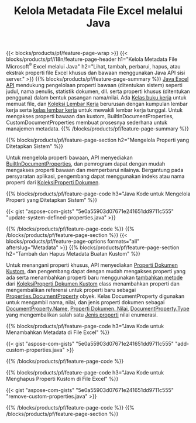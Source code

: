 ﻿---
title: Kelola Metadata File Excel melalui Java
url: /id/java/metadata/
description: Lihat, tambah, edit, hapus, atau ekstrak metadata file Excel hanya dengan beberapa baris Java kode
---
{{< blocks/products/pf/feature-page-wrap >}}
{{< blocks/products/pf/i18n/feature-page-header h1="Kelola Metadata File Microsoft<sup>&reg;</sup> Excel melalui Java" h2="Lihat, tambah, perbarui, hapus, atau ekstrak properti file Excel khusus dan bawaan menggunakan Java API sisi server." >}}
{{% blocks/products/pf/feature-page-summary %}}
[Java Excel API](/cells/java/) mendukung pengelolaan properti bawaan (ditentukan sistem) seperti judul, nama penulis, statistik dokumen, dll. serta properti khusus (ditentukan pengguna) dalam bentuk pasangan nama/nilai. Ada [Kelas buku kerja](https://apireference.aspose.com/cells/java/com.aspose.cells/Workbook) untuk memuat file, dan [Koleksi Lembar Kerja](https://apireference.aspose.com/cells/java/com.aspose.cells/WorksheetCollection) berurusan dengan kumpulan lembar kerja serta [kelas lembar kerja](https://apireference.aspose.com/cells/java/com.aspose.cells/Worksheet) untuk mewakili lembar kerja tunggal. Untuk mengakses properti bawaan dan kustom, BuiltInDocumentProperties, CustomDocumentProperties membuat prosesnya sederhana untuk manajemen metadata. 
{{% /blocks/products/pf/feature-page-summary %}}

{{% blocks/products/pf/feature-page-section h2="Mengelola Properti yang Ditetapkan Sistem" %}}

Untuk mengelola properti bawaan, API menyediakan [BuiltInDocumentProperties](https://apireference.aspose.com/cells/java/com.aspose.cells/worksheetcollection#BuiltInDocumentProperties), dan pemrogram dapat dengan mudah mengakses properti bawaan dan memperbarui nilainya. Bergantung pada persyaratan aplikasi, pengembang dapat menggunakan indeks atau nama properti dari [KoleksiProperti Dokumen](https://apireference.aspose.com/cells/java/com.aspose.cells/DocumentPropertyCollection). 

{{% blocks/products/pf/feature-page-code h3="Java Kode untuk Mengelola Properti yang Ditetapkan Sistem" %}}

{{< gist "aspose-com-gists" "5e0a55903d07671e241651dd9711c555" "update-system-defined-properties.java" >}}

{{% /blocks/products/pf/feature-page-code %}}
{{% /blocks/products/pf/feature-page-section %}}
{{< blocks/products/pf/feature-page-options formats="all" afterslug="Metadata" >}}
{{% blocks/products/pf/feature-page-section h2="Tambah dan Hapus Metadata Buatan Kustom" %}}

Untuk menangani properti khusus, API menyediakan [Properti Dokumen Kustom](https://apireference.aspose.com/cells/java/com.aspose.cells/worksheetcollection#CustomDocumentProperties), dan pengembang dapat dengan mudah mengakses properti yang ada serta menambahkan properti baru menggunakan [tambahkan metode](https://apireference.aspose.com/cells/java/com.aspose.cells/customdocumentpropertycollection#add(java.lang.String,%20boolean)) dari [KoleksiProperti Dokumen Kustom](https://apireference.aspose.com/cells/java/com.aspose.cells/CustomDocumentPropertyCollection) class menambahkan properti dan mengembalikan referensi untuk properti baru sebagai [Properties.DocumentProperty](https://apireference.aspose.com/cells/java/com.aspose.cells/DocumentProperty) obyek. Kelas DocumentProperty digunakan untuk mengambil nama, nilai, dan jenis properti dokumen sebagai [DocumentProperty.Name](https://apireference.aspose.com/cells/java/com.aspose.cells/documentproperty#Name), [Properti Dokumen. Nilai](https://apireference.aspose.com/cells/java/com.aspose.cells/documentproperty#Value),  [DocumentProperty.Type](https://apireference.aspose.com/cells/java/com.aspose.cells/documentproperty#Type) yang mengembalikan salah satu [Jenis properti](https://apireference.aspose.com/cells/java/com.aspose.cells/PropertyType) nilai enumerasi. 
 
{{% blocks/products/pf/feature-page-code h3="Java Kode untuk Menambahkan Metadata di File Excel" %}}

{{< gist "aspose-com-gists" "5e0a55903d07671e241651dd9711c555" "add-custom-properties.java" >}}

{{% /blocks/products/pf/feature-page-code %}}


{{% blocks/products/pf/feature-page-code h3="Java Kode untuk Menghapus Properti Kustom di File Excel" %}}

{{< gist "aspose-com-gists" "5e0a55903d07671e241651dd9711c555" "remove-custom-properties.java" >}}

{{% /blocks/products/pf/feature-page-code %}}
{{% /blocks/products/pf/feature-page-section %}}

